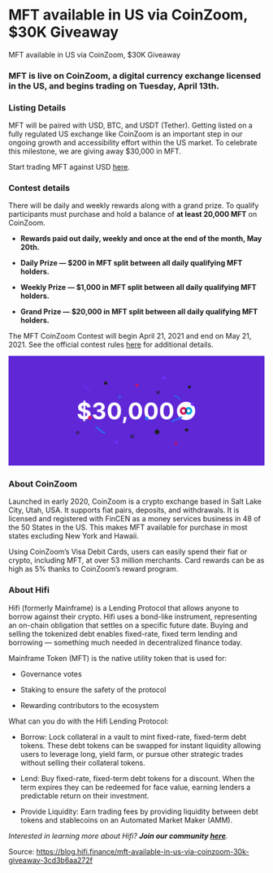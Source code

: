 
# MFT available in US via CoinZoom, $30K Giveaway

MFT available in US via CoinZoom, $30K Giveaway

### **MFT is live on CoinZoom, a digital currency exchange licensed in the US, and begins trading on Tuesday, April 13th.**

### Listing Details

MFT will be paired with USD, BTC, and USDT (Tether). Getting listed on a fully regulated US exchange like CoinZoom is an important step in our ongoing growth and accessibility effort within the US market. To celebrate this milestone, we are giving away $30,000 in MFT.

Start trading MFT against USD [here](https://trade.coinzoom.com/referral_register?referralToken=4e14e33f-207a-48fb-90ea-b2a593dcb9c4).

### Contest details

There will be daily and weekly rewards along with a grand prize. To qualify participants must purchase and hold a balance of **at least 20,000 MFT** on CoinZoom.

* **Rewards paid out daily, weekly and once at the end of the month, May 20th.**

* **Daily Prize — $200 in MFT split between all daily qualifying MFT holders.**

* **Weekly Prize — $1,000 in MFT split between all daily qualifying MFT holders.**

* **Grand Prize — $20,000 in MFT split between all daily qualifying MFT holders.**

The MFT CoinZoom Contest will begin April 21, 2021 and end on May 21, 2021. See the official contest rules [here](https://www.coinzoom.com/staking/) for additional details.

![](../images/2021-03-31_mft-available-in-us-via-coinzoom-30k-giveaway/1_wlkxs4RULBPS_ZB0AXpnIQ.png)

### About CoinZoom

Launched in early 2020, CoinZoom is a crypto exchange based in Salt Lake City, Utah, USA. It supports fiat pairs, deposits, and withdrawals. It is licensed and registered with FinCEN as a money services business in 48 of the 50 States in the US. This makes MFT available for purchase in most states excluding New York and Hawaii.

Using CoinZoom’s Visa Debit Cards, users can easily spend their fiat or crypto, including MFT, at over 53 million merchants. Card rewards can be as high as 5% thanks to CoinZoom’s reward program.

### About Hifi

Hifi (formerly Mainframe) is a Lending Protocol that allows anyone to borrow against their crypto. Hifi uses a bond-like instrument, representing an on-chain obligation that settles on a specific future date. Buying and selling the tokenized debt enables fixed-rate, fixed term lending and borrowing — something much needed in decentralized finance today.

Mainframe Token (MFT) is the native utility token that is used for:

* Governance votes

* Staking to ensure the safety of the protocol

* Rewarding contributors to the ecosystem

What can you do with the Hifi Lending Protocol:

* Borrow: Lock collateral in a vault to mint fixed-rate, fixed-term debt tokens. These debt tokens can be swapped for instant liquidity allowing users to leverage long, yield farm, or pursue other strategic trades without selling their collateral tokens.

* Lend: Buy fixed-rate, fixed-term debt tokens for a discount. When the term expires they can be redeemed for face value, earning lenders a predictable return on their investment.

* Provide Liquidity: Earn trading fees by providing liquidity between debt tokens and stablecoins on an Automated Market Maker (AMM).

*Interested in learning more about Hifi? **Join our community [here](https://discord.com/invite/mhtSRz6)**.*


Source: https://blog.hifi.finance/mft-available-in-us-via-coinzoom-30k-giveaway-3cd3b6aa272f
